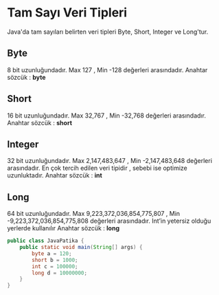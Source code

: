 # Tam Sayı Veri Tipleri


Java'da tam sayıları belirten veri tipleri Byte, Short, Integer ve Long'tur.

## Byte
8 bit uzunluğundadır. Max 127 , Min -128 değerleri arasındadır.
Anahtar sözcük : **byte**
## Short
16 bit uzunluğundadır. Max 32,767 , Min -32,768 değerleri arasındadır.
Anahtar sözcük : **short**
## Integer
32 bit uzunluğundadır. Max 2,147,483,647 , Min -2,147,483,648 değerleri arasındadır.
En çok tercih edilen veri tipidir , sebebi ise optimize uzunluktadır.
Anahtar sözcük : **int**
## Long
64 bit uzunluğundadır. Max 9,223,372,036,854,775,807 , Min -9,223,372,036,854,775,808 değerleri arasındadır.
Int’in yetersiz olduğu yerlerde kullanılır
Anahtar sözcük : **long**
```java
public class JavaPatika {
    public static void main(String[] args) {
        byte a = 120;
        short b = 1000;
        int c = 100000;
        long d = 10000000;
    }
}
```